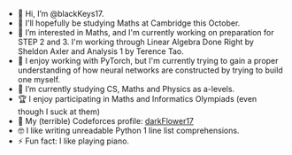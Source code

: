- 👋 Hi, I’m @blackKeys17.
- 🏫 I'll hopefully be studying Maths at Cambridge this October.
- 👀 I’m interested in Maths, and I'm currently working on preparation for STEP 2 and 3. I'm working through Linear Algebra Done Right by Sheldon Axler and Analysis 1 by Terence Tao.
- 🧠 I enjoy working with PyTorch, but I'm currently trying to gain a proper understanding of how neural networks are constructed by trying to build one myself.
- 🌱 I’m currently studying CS, Maths and Physics as a-levels.
- 🏆 I enjoy participating in Maths and Informatics Olympiads (even though I suck at them)
- 🥇 My (terrible) Codeforces profile: [darkFlower17](https://codeforces.com/profile/darkFlower17)
- 🤓 I like writing unreadable Python 1 line list comprehensions.
- ⚡ Fun fact: I like playing piano.
